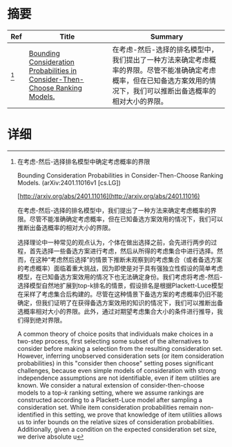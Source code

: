 # 摘要

| Ref | Title | Summary |
| --- | --- | --- |
| [^1] | [Bounding Consideration Probabilities in Consider-Then-Choose Ranking Models.](http://arxiv.org/abs/2401.11016) | 在考虑-然后-选择的排名模型中，我们提出了一种方法来确定考虑概率的界限。尽管不能准确确定考虑概率，但在已知备选方案效用的情况下，我们可以推断出备选概率的相对大小的界限。 |

# 详细

[^1]: 在考虑-然后-选择排名模型中确定考虑概率的界限

    Bounding Consideration Probabilities in Consider-Then-Choose Ranking Models. (arXiv:2401.11016v1 [cs.LG])

    [http://arxiv.org/abs/2401.11016](http://arxiv.org/abs/2401.11016)

    在考虑-然后-选择的排名模型中，我们提出了一种方法来确定考虑概率的界限。尽管不能准确确定考虑概率，但在已知备选方案效用的情况下，我们可以推断出备选概率的相对大小的界限。

    

    选择理论中一种常见的观点认为，个体在做出选择之前，会先进行两步的过程，首先选择一些备选方案进行考虑，然后从所得的考虑集合中进行选择。然而，在这种“考虑然后选择”的情景下推断未观察到的考虑集合（或者备选方案的考虑概率）面临着重大挑战，因为即使是对于具有强独立性假设的简单考虑模型，在已知备选方案效用的情况下也无法确定身份。我们考虑将考虑-然后-选择模型自然地扩展到top-k排名的情景，假设排名是根据Plackett-Luce模型在采样了考虑集合后构建的。尽管在这种情景下备选方案的考虑概率仍旧不能确定，但我们证明了在获得备选方案效用的知识的情况下，我们可以推断出备选概率相对大小的界限。此外，通过对期望考虑集合大小的条件进行推导，我们得到绝对界限。

    A common theory of choice posits that individuals make choices in a two-step process, first selecting some subset of the alternatives to consider before making a selection from the resulting consideration set. However, inferring unobserved consideration sets (or item consideration probabilities) in this "consider then choose" setting poses significant challenges, because even simple models of consideration with strong independence assumptions are not identifiable, even if item utilities are known. We consider a natural extension of consider-then-choose models to a top-$k$ ranking setting, where we assume rankings are constructed according to a Plackett-Luce model after sampling a consideration set. While item consideration probabilities remain non-identified in this setting, we prove that knowledge of item utilities allows us to infer bounds on the relative sizes of consideration probabilities. Additionally, given a condition on the expected consideration set size, we derive absolute u
    

